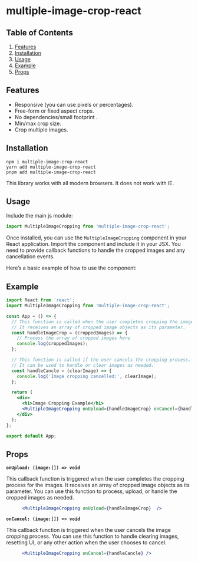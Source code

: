 # multiple-image-crop-react


## Table of Contents

1. [Features](#features)
2. [Installation](#installation)
3. [Usage](#usage)
4. [Example](#example)
6. [Props](#props)


## Features

- Responsive (you can use pixels or percentages).
- Free-form or fixed aspect crops.
- No dependencies/small footprint .
- Min/max crop size.
- Crop multiple images.

## Installation

```
npm i multiple-image-crop-react
yarn add multiple-image-crop-react
pnpm add multiple-image-crop-react
```

This library works with all modern browsers. It does not work with IE.

## Usage

Include the main js module:

```js
import MultipleImageCropping from 'multiple-image-crop-react';

```

Once installed, you can use the `MultipleImageCropping` component in your React application. Import the component and include it in your JSX. You need to provide callback functions to handle the cropped images and any cancellation events.

Here’s a basic example of how to use the component:


## Example


```jsx
import React from 'react';
import MultipleImageCropping from 'multiple-image-crop-react';

const App = () => {
  // This function is called when the user completes cropping the images.
  // It receives an array of cropped image objects as its parameter.
  const handleImageCrop = (croppedImages) => {
    // Process the array of cropped images here
    console.log(croppedImages);
  };

  // This function is called if the user cancels the cropping process.
  // It can be used to handle or clear images as needed.
  const handleCancle = (clearImage) => {
    console.log('Image cropping cancelled:', clearImage);
  };

  return (
    <div>
      <h1>Image Cropping Example</h1>
      <MultipleImageCropping onUpload={handleImageCrop} onCancel={handleCancle} />
    </div>
  );
};

export default App;

```

## Props


**`onUpload: (image:[]) => void`**

This callback function is triggered when the user completes the cropping process for the images. It receives an array of cropped image objects as its parameter. You can use this function to process, upload, or handle the cropped images as needed.

```jsx
      <MultipleImageCropping onUpload={handleImageCrop}  />
```

**`onCancel: (image:[]) => void`**

This callback function is triggered when the user cancels the image cropping process. You can use this function to handle clearing images, resetting UI, or any other action when the user chooses to cancel.

```jsx
      <MultipleImageCropping onCancel={handleCancle} />
```

  